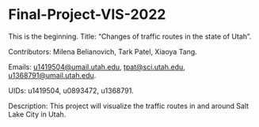 # Final-Project-VIS-2022
This is the beginning.
Title: “Changes of traffic routes in the state of Utah”.

Contributors: Milena Belianovich, Tark Patel, Xiaoya Tang.

Emails: u1419504@umail.utah.edu, tpat@sci.utah.edu, u1368791@umail.utah.edu.

UIDs: u1419504, u0893472, u1368791.

Description: 
This project will visualize the traffic routes in and around Salt Lake City in Utah.

